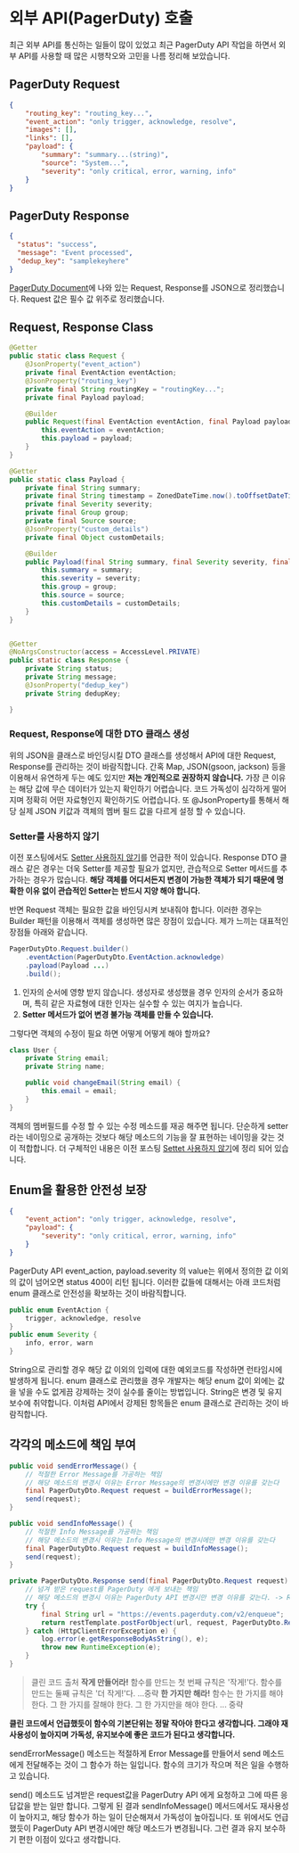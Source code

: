 # 외부 API(PagerDuty) 호출
최근 외부 API를 통신하는 일들이 많이 있었고 최근 PagerDuty API 작업을 하면서 외부 API를 사용할 때 많은 시행착오와 고민을 나름 정리해 보았습니다.

## PagerDuty Request
```json
{
    "routing_key": "routing_key...",
    "event_action": "only trigger, acknowledge, resolve",
    "images": [],
    "links": [],
    "payload": {
        "summary": "summary...(string)",
        "source": "System...",
        "severity": "only critical, error, warning, info"
    }
}
```

## PagerDuty Response
```json
{
  "status": "success",
  "message": "Event processed",
  "dedup_key": "samplekeyhere"
}
```

[PagerDuty Document](https://v2.developer.pagerduty.com/docs/send-an-event-events-api-v2)에 나와 있는 Request, Response를 JSON으로 정리했습니다. Request 값은 필수 값 위주로 정리했습니다.


## Request, Response Class

```java
@Getter
public static class Request {
    @JsonProperty("event_action")
    private final EventAction eventAction;
    @JsonProperty("routing_key")
    private final String routingKey = "routingKey...";
    private final Payload payload;

    @Builder
    public Request(final EventAction eventAction, final Payload payload) {
        this.eventAction = eventAction;
        this.payload = payload;
    }
}

@Getter
public static class Payload {
    private final String summary;
    private final String timestamp = ZonedDateTime.now().toOffsetDateTime().format(DateTimeFormatter.ISO_OFFSET_DATE_TIME);
    private final Severity severity;
    private final Group group;
    private final Source source;
    @JsonProperty("custom_details")
    private final Object customDetails;

    @Builder
    public Payload(final String summary, final Severity severity, final Group group, final Source source, final Object customDetails) {
        this.summary = summary;
        this.severity = severity;
        this.group = group;
        this.source = source;
        this.customDetails = customDetails;
    }
}


@Getter
@NoArgsConstructor(access = AccessLevel.PRIVATE)
public static class Response {
    private String status;
    private String message;
    @JsonProperty("dedup_key")
    private String dedupKey;

}
```

### Request, Response에 대한 DTO 클래스 생성
위의 JSON을 클래스로 바인딩시킬 DTO 클래스를 생성해서 API에 대한 Request, Response를 관리하는 것이 바람직합니다. 간혹 Map, JSON(gsoon, jackson) 등을 이용해서 유연하게 두는 예도 있지만 **저는 개인적으로 권장하지 않습니다.** 가장 큰 이유는 해당 값에 무슨 데이터가 있는지 확인하기 어렵습니다. 코드 가독성이 심각하게 떨어지며 정확히 어떤 자료형인지 확인하기도 어렵습니다. 또 @JsonProperty를 통해서 해당 실제 JSON 키값과 객체의 멤버 필드 값을 다르게 설정 할 수 있습니다.

### Setter를 사용하지 않기
이전 포스팅에서도 [Setter 사용하지 않기](https://github.com/cheese10yun/spring-jpa-best-practices/blob/master/doc/step-06.md)를 언급한 적이 있습니다. Response DTO 클래스 같은 경우는 더욱 Setter를 제공할 필요가 없지만, 관습적으로 Setter 메서드를 추가하는 경우가 많습니다. **해당 객체를 어디서든지 변경이 가능한 객체가 되기 때문에 명확한 이유 없이 관습적인 Setter는 반드시 지양 해야 합니다.**

반면 Request 객체는 필요한 값을 바인딩시켜 보내줘야 합니다. 이러한 경우는 Builder 패턴을 이용해서 객체를 생성하면 많은 장점이 있습니다. 제가 느끼는 대표적인 장점들 아래와 같습니다.

```java
PagerDutyDto.Request.builder()
    .eventAction(PagerDutyDto.EventAction.acknowledge)
    .payload(Payload ...)
    .build();
```

1. 인자의 순서에 영향 받지 않습니다. 생성자로 생성했을 경우 인자의 순서가 중요하며, 특히 같은 자료형에 대한 인자는 실수할 수 있는 여지가 높습니다.
2. **Setter 메서드가 없어 변경 불가능 객체를 만들 수 있습니다.**

그렇다면 객체의 수정이 필요 하면 어떻게 어떻게 해야 할까요?

```java
class User {
    private String email;
    private String name;

    public void changeEmail(String email) {
        this.email = email;
    }
}
```
객체의 멤버필드를 수정 할 수 있는 수정 메소드를 재공 해주면 됩니다. 단순하게 setter라는 네이밍으로 공개하는 것보다 해당 메소드의 기능을 잘 표현하는 네이밍을 갖는 것이 적합합니다. 더 구체적인 내용은 이전 포스팅 [Settet 사용하지 않기](https://github.com/cheese10yun/spring-jpa-best-practices/blob/master/doc/step-06.md#updatemyaccount-%EB%A9%94%EC%84%9C%EB%93%9C%EB%A5%BC-%EC%9D%B4%EC%9A%A9%ED%95%9C-%EC%97%85%EB%8D%B0%EC%9D%B4%ED%8A%B8)에 정리 되어 있습니다.


## Enum을 활용한 안전성 보장
```json
{
    "event_action": "only trigger, acknowledge, resolve",
    "payload": {
        "severity": "only critical, error, warning, info"
    }
}
```
PagerDuty API event_action, payload.severity 의 value는 위에서 정의한 값 이외의 값이 넘어오면 status 400이 리턴 됩니다. 이러한 값들에 대해서는 아래 코드처럼 enum 클래스로 안전성을 확보하는 것이 바람직합니다.

```java
public enum EventAction {
    trigger, acknowledge, resolve
}
public enum Severity {
    info, error, warn
}
```
String으로 관리할 경우 해당 값 이외의 입력에 대한 예외코드를 작성하면 런타임시에 발생하게 됩니다. enum 클래스로 관리했을 경우 개발자는 해당 enum 값이 외에는 값을 넣을 수도 없게끔 강제하는 것이 실수를 줄이는 방법입니다. String은 변경 및 유지 보수에 취약합니다. 이처럼 API에서 강제된 항목들은 enum 클래스로 관리하는 것이 바람직합니다.

## 각각의 메소드에 책임 부여

```java
public void sendErrorMessage() {
    // 적절한 Error Message를 가공하는 책임
    // 해당 메소드의 변경시 이유는 Error Message의 변경시에만 변경 이유를 갖는다
    final PagerDutyDto.Request request = buildErrorMessage();
    send(request);
}

public void sendInfoMessage() {
    // 적절한 Info Message를 가공하는 책임
    // 해당 메소드의 변경시 이유는 Info Message의 변경시에만 변경 이유를 갖는다
    final PagerDutyDto.Request request = buildInfoMessage();
    send(request);
}

private PagerDutyDto.Response send(final PagerDutyDto.Request request) {
    // 넘겨 받은 request를 PagerDuty 에게 보내는 책임
    // 해당 메소드의 변경시 이유는 PagerDuty API 변경시만 변경 이유를 갖는다. -> Request, Response 변경이 대표적인 예
    try {
        final String url = "https://events.pagerduty.com/v2/enqueue";
        return restTemplate.postForObject(url, request, PagerDutyDto.Response.class);
    } catch (HttpClientErrorException e) {
        log.error(e.getResponseBodyAsString(), e);
        throw new RuntimeException(e);
    }
}
```

>클린 코드 출처
>**작게 만들어라!**
>함수를 만드는 첫 번째 규칙은 '작게!'다. 함수를 만드는 둘째 규칙은 '더 작게!'다. ...중략
>**한 가지만 해라!**
>함수는 한 가지를 해야 한다. 그 한 가지를 잘해야 한다. 그 한 가지만을 해야 한다. ... 중략

**클린 코드에서 언급했듯이 함수의 기본단위는 정말 작아야 한다고 생각합니다. 그래야 재사용성이 높아지며 가독성, 유지보수에 좋은 코드가 된다고 생각합니다.**

sendErrorMessage() 메소드는 적절하게 Error Message를 만들어서 send 메소드에게 전달해주는 것이 그 함수가 하는 일입니다. 함수의 크기가 작으며 적은 일을 수행하고 있습니다.

send() 메소드도 넘겨받은 request값을 PagerDutry API 에게 요청하고 그에 따른 응답값을 받는 일만 합니다. 그렇게 된 결과 sendInfoMessage() 메서드에서도 재사용성이 높아지고, 해당 함수가 하는 일이 단순해져서 가독성이 높아집니다. 또 위에서도 언급했듯이 PagerDuty API 변경시에만 해당 메소드가 변경됩니다. 그런 결과 유지 보수하기 편한 이점이 있다고 생각합니다.




